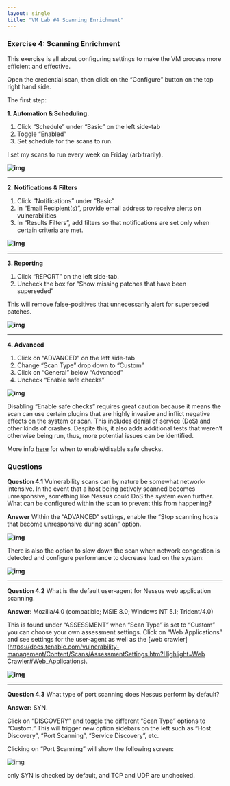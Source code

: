 ```yaml
---
layout: single
title: "VM Lab #4 Scanning Enrichment"
---
```


### **Exercise 4: Scanning Enrichment**

This exercise is all about configuring settings to make the VM process more efficient and effective. 

Open the credential scan, then click on the “Configure” button on the top right hand side.

The first step:

**1. Automation & Scheduling.**

1. Click “Schedule” under “Basic” on the left side-tab
2. Toggle “Enabled”
3. Set schedule for the scans to run.

I set my scans to run every week on Friday (arbitrarily).


**![img](https://lh4.googleusercontent.com/NCwGiqcgZuZXj1eKaGDx_-RUI2hNPCYC0oO6Tb_xXu_WU7oyE-lnUdDhTNQB7kNiv8la7zRICMbQWilGjaYtWRPk-aa3a3BZ2J16BmthkvnsJevxvAH4LZkMUXCM8YXLC7uFHO6T8j1_aB4_Ks5R6Bs)**



------


**2. Notifications & Filters**

1. Click “Notifications” under “Basic” 
2. In “Email Recipient(s)”, provide email address to receive alerts on vulnerabilities
3. In “Results Filters”, add filters so that notifications are set only when certain criteria are met.


**![img](https://lh5.googleusercontent.com/tbQfrHqnVnvzn7SwOJs1rwMPtGAkaMukNrJHambEEsSSrnujAzfCwVYhgrE0PyDAjaUV6-P4yVBut1-hwnBy-DvoTp0r5i3NakL6M89wTVk2D6omBsvnBwR6NKKtxZpGSnu1uFkJ_LilyqqnnAS-DZ0)**



------


**3. Reporting**

1. Click “REPORT” on the left side-tab.
2. Uncheck the box for “Show missing patches that have been superseded” 

This will remove false-positives that unnecessarily alert for superseded patches. 

**![img](https://lh6.googleusercontent.com/qMI8a0CEMzkApQCA9_PSjsli4aD9ioM6JCnQ3Acb_K04bF2Yj9pccqCHzytQqpDya3ZRbnNlUKkn_62ftKr3_VvAc6fl28UbX_7BnYpBrGzmhkuZ9Hkf2TvsUeX1yjKYNl8FqS3ZE8FErK9-Nemf9tE)**



------


**4. Advanced**
1. Click on “ADVANCED” on the left side-tab
2. Change “Scan Type” drop down to “Custom”
3. Click on “General” below “Advanced” 
4. Uncheck “Enable safe checks”


**![img](https://lh6.googleusercontent.com/AUctlMH5mdM1m2byR4pGzlSx_qWcDwqx14qannRME7lfQOcb5nvU9MgNHIy_WM4V7C9YDGhAWLBQi--ppk_FBscv6QRCmWA-IjJACnwviYiofjwh10_IT-HTObkLhJrSBk9_OaxMofbEnd35vkEkfjA)**



Disabling “Enable safe checks” requires great caution because it means the scan can use certain plugins that are highly invasive and inflict negative effects on the system or scan. This includes denial of service (DoS) and other kinds of crashes. Despite this, it also adds additional tests that weren’t otherwise being run, thus, more potential issues can be identified.

More info [here](https://www.tenable.com/blog/understanding-the-nessus-safe-checks-option) for when to enable/disable safe checks.



### **Questions**

**Question 4.1**
Vulnerability scans can by nature be somewhat network-intensive. In the event that a host being actively scanned becomes unresponsive, something like Nessus could DoS the system even further. What can be configured within the scan to prevent this from happening? 

**Answer**
Within the “ADVANCED” settings, enable the “Stop scanning hosts that become unresponsive during scan” option.




**![img](https://lh4.googleusercontent.com/mLeYjKJPx2WzMkGHDQlN5htyzOnab9qb9IEN4Icqqd8Kty65aGsV7YvSqL__Ac9dGnkVMGPt7fGaaGD_6paJ8p3jzO5NKmSXSzj_spv9ciRadmMJaRtjmKVXn-IlKF_1hVGQCepPbD2oAbyCx1vdMcw)**



There is also the option to slow down the scan when network congestion is detected and configure performance to decrease load on the system:




**![img](https://lh5.googleusercontent.com/vALrpQdZpAYDy5xVo7Ug0mO26ai4-CL52duSFQKJYsVwnJqKiSWpvJBMCf_bqoJKT7clLMDQPbLmmeNIR-5IRuvAxWur6o5hdmKR_v4rqIOm4tbUc6AtdZvQc3BolF_myF5UYO9So9oQ7JeUB5pCytw)**



------



**Question 4.2**
What is the default user-agent for Nessus web application scanning. 


**Answer**: 
Mozilla/4.0 (compatible; MSIE 8.0; Windows NT 5.1; Trident/4.0)

This is found under “ASSESSMENT” when “Scan Type” is set to “Custom” you can choose your own assessment settings. Click on “Web Applications” and see settings for the user-agent as well as the [web crawler](https://docs.tenable.com/vulnerability-management/Content/Scans/AssessmentSettings.htm?Highlight=Web Crawler#Web_Applications).


**![img](https://lh5.googleusercontent.com/iUL5zA7oy9zLaN8YqJ72N-5_8yJ6AFOSgF-bM9yl4-BHTPyxuIwMY6DBo4dZbjEsxcJMsZJrLvt08Wq8BOaJV6G0iBnMA-pBX6Td-5X27wntyHGZhnt812W6y3GiH-iwv-RN_-C46tznCr2PC7SDWwk)**



------



**Question 4.3**
What type of port scanning does Nessus perform by default? 


**Answer:**
SYN.

Click on “DISCOVERY” and toggle the different “Scan Type” options to “Custom.” This will trigger new option sidebars on the left such as “Host Discovery”, “Port Scanning”, “Service Discovery”, etc. 

Clicking on “Port Scanning” will show the following screen:


![img](https://lh4.googleusercontent.com/G8h22quGSsNI5DOAqVjP4PgZbwXnMFZrsUaj8MLiMEttj_VWoUVa1HTrmtXTUXag1ppn65tuxxVVu_Tfn9gno1-x-9HYgAKOlYyDX6l9EE4KRPi8Kcrgx7GsJO63wXF_1dxK2iU3KQDLngVzLTkFyrI)

 only SYN is checked by default, and TCP and UDP are unchecked. 